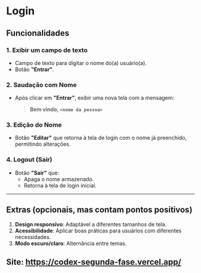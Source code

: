 # Login

## Funcionalidades

### 1. Exibir um campo de texto

- Campo de texto para digitar o nome do(a) usuário(a).
- Botão **"Entrar"**.

### 2. Saudação com Nome

- Após clicar em **"Entrar"**, exibir uma nova tela com a mensagem:
  > **Bem vindo, `<nome da pessoa>`**

### 3. Edição do Nome

- Botão **"Editar"** que retorna à tela de login com o nome já preenchido, permitindo alterações.

### 4. Logout (Sair)

- Botão **"Sair"** que:
  - Apaga o nome armazenado.
  - Retorna à tela de login inicial.

---

## Extras (opcionais, mas contam pontos positivos)

1. **Design responsivo**: Adaptável a diferentes tamanhos de tela.
2. **Acessibilidade**: Aplicar boas práticas para usuários com diferentes necessidades.
3. **Modo escuro/claro**: Alternância entre temas.


## Site: https://codex-segunda-fase.vercel.app/
